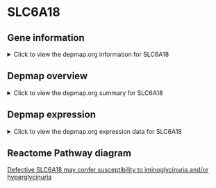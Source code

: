 <h1>SLC6A18</h1>

<h2>Gene information</h2>
<details>
  <summary>Click to view the depmap.org information for SLC6A18</summary>
  <iframe src="https://depmap.org/portal/gene/SLC6A18?tab=about" style="border:none;width:100%;height:800px"></iframe>
</details>

<h2>Depmap overview</h2>
<details>
  <summary>Click to view the depmap.org summary for SLC6A18</summary>
  <iframe src="https://depmap.org/portal/gene/SLC6A18?tab=overview" style="border:none;width:100%;height:800px"></iframe>
</details>

<h2>Depmap expression</h2>
<details>
  <summary>Click to view the depmap.org expression data for SLC6A18</summary>
  <iframe src="https://depmap.org/portal/gene/SLC6A18?tab=characterization" style="border:none;width:100%;height:800px"></iframe>
</details>



<h2>Reactome Pathway diagram</h2>
<a href="https://reactome.org/PathwayBrowser/#/R-HSA-5659729" target="_BLANK">Defective SLC6A18 may confer susceptibility to iminoglycinuria and/or hyperglycinuria</a>



